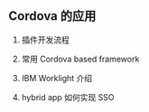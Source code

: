 ## Cordova 的应用

1. 插件开发流程

2. 常用 Cordova based framework

3. IBM Worklight 介绍

4. hybrid app 如何实现 SSO